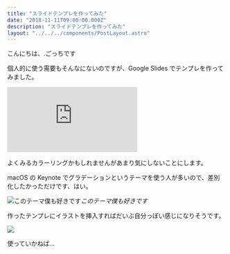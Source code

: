 ```yaml
---
title: "スライドテンプレを作ってみた"
date: "2018-11-11T09:00:00.000Z"
description: "スライドテンプレを作ってみた"
layout: "../../../components/PostLayout.astro"
---
```


こんにちは、.ごっちです

個人的に使う需要もそんなにないのですが、Google Slides でテンプレを作ってみました。

<iframe src="https://medium.com/media/485e3e936ef51ebb975586c944790c73" frameborder=0></iframe>

よくみるカラーリングかもしれませんがあまり気にしないことにします。

macOS の Keynote でグラデーションというテーマを使う人が多いので、差別化したかっただけです、はい。

![このテーマ僕も好きです](https://cdn-images-1.medium.com/max/3580/1*uyXROl_SzSEBNxYqUCDL9A.png)_このテーマ僕も好きです_

作ったテンプレにイラストを挿入すればだいぶ自分っぽい感じになりそうです。

![](https://cdn-images-1.medium.com/max/2000/1*1MQboG5A5qoTjm9fo8h6Lg.png)

使っていかねば…
